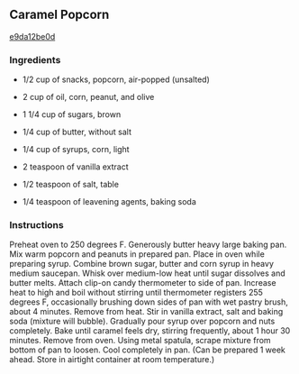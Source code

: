 ## Caramel Popcorn

[e9da12be0d](http://www.foodnetwork.com/recipes/caramel-popcorn-recipe.html)

### Ingredients

 - 1/2 cup of snacks, popcorn, air-popped (unsalted)

 - 2 cup of oil, corn, peanut, and olive

 - 1 1/4 cup of sugars, brown

 - 1/4 cup of butter, without salt

 - 1/4 cup of syrups, corn, light

 - 2 teaspoon of vanilla extract

 - 1/2 teaspoon of salt, table

 - 1/4 teaspoon of leavening agents, baking soda

### Instructions

Preheat oven to 250 degrees F. Generously butter heavy large baking pan. Mix warm popcorn and peanuts in prepared pan. Place in oven while preparing syrup. Combine brown sugar, butter and corn syrup in heavy medium saucepan. Whisk over medium-low heat until sugar dissolves and butter melts. Attach clip-on candy thermometer to side of pan. Increase heat to high and boil without stirring until thermometer registers 255 degrees F, occasionally brushing down sides of pan with wet pastry brush, about 4 minutes. Remove from heat. Stir in vanilla extract, salt and baking soda (mixture will bubble). Gradually pour syrup over popcorn and nuts completely. Bake until caramel feels dry, stirring frequently, about 1 hour 30 minutes. Remove from oven. Using metal spatula, scrape mixture from bottom of pan to loosen. Cool completely in pan. (Can be prepared 1 week ahead. Store in airtight container at room temperature.)